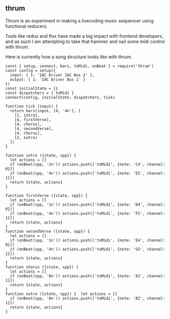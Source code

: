 thrum
-----

Thrum is an experiment in making a livecoding music sequencer using functional reducers.

Tools like redux and flux have made a big impact with frontend developers, and as such I am attempting to take
that hammer and nail some midi control with thrum.

Here is currently how a song structure looks like with thrum.

```
const { setup, connect, bars, toMidi, onBeat } = require('thrum')
const config = setup({
  input: { 1: 'IAC Driver IAC Bus 2' },
  output: { 1: 'IAC Driver Bus 1' }
})
const initialState = {}
const dispatchers = { toMidi }
connect(config, initialState, dispatchers, tick)

function tick (input) {
  return bars(input, [4, '4n'], [
    [1, intro],
    [4, firstVerse],
    [4, chorus],
    [4, secondVerse],
    [4, chorus],
    [2, outro]
  ])
}

function intro ({state, spp}) {
  let actions = []
  if (onBeat(spp, '1n')) actions.push(['toMidi', {note: 'C4', channel: 0}])
  if (onBeat(spp, '4n')) actions.push(['toMidi', {note: 'E5', channel: 1}])
  return {state, actions}
}

function firstVerse ({state, spp}) {
  let actions = []
  if (onBeat(spp, '1n')) actions.push(['toMidi', {note: 'D4', channel: 0}])
  if (onBeat(spp, '4n')) actions.push(['toMidi', {note: 'F5', channel: 1}])
  return {state, actions}
}
function secondVerse ({state, spp}) {
  let actions = []
  if (onBeat(spp, '1n')) actions.push(['toMidi', {note: 'E4', channel: 0}])
  if (onBeat(spp, '4n')) actions.push(['toMidi', {note: 'G5', channel: 1}])
  return {state, actions}
}
function chorus ({state, spp}) {
  let actions = []
  if (onBeat(spp, '8n')) actions.push(['toMidi', {note: 'A2', channel: 1}])
  return {state, actions}
}
function outro ({state, spp}) {  let actions = []
  if (onBeat(spp, '8n')) actions.push(['toMidi', {note: 'B2', channel: 1}])
  return {state, actions}
}

```
